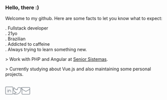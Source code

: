 ### Hello, there :)

Welcome to my github. Here are some facts to let you know what to expect: <br/>

 . Fullstack developer <br/>
 . 21yo </br>
 . Brazilian <br/>
 . Addicted to caffeine <br/>
 . Always trying to learn something new. <br/>

 \> Work with PHP and Angular at [Senior Sistemas](https://www.senior.com.br/). </br>
 
 \> Currently studying about Vue.js and also maintaining some personal projects.
<br/>
<br/>


  <a href="https://in.linkedin.com/in/iara">
    <img align="left" alt="Linkedin" width="25px" src="https://github.com/iaraoliveira/iaraoliveira/blob/master/assets/linkedin.svg" />
  </a>
  <a href="https://twitter.com/whoisiara_">
    <img align="left" alt="Twitter" width="27px" src="https://github.com/iaraoliveira/iaraoliveira/blob/master/assets/twitter.svg" />
  </a>
  <a href="mailto:iara99oliveira@gmail.com">
    <img align="left" alt="Gmail" width="27px" src="https://github.com/iaraoliveira/iaraoliveira/blob/master/assets/envelope.svg" />
  </a>
